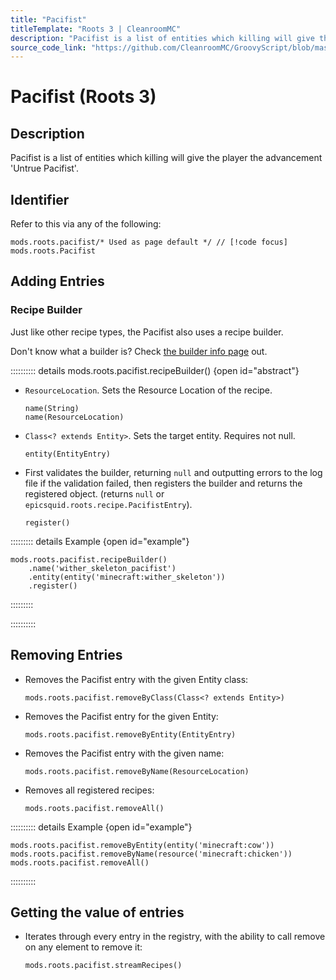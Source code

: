 ```yaml
---
title: "Pacifist"
titleTemplate: "Roots 3 | CleanroomMC"
description: "Pacifist is a list of entities which killing will give the player the advancement 'Untrue Pacifist'."
source_code_link: "https://github.com/CleanroomMC/GroovyScript/blob/master/src/main/java/com/cleanroommc/groovyscript/compat/mods/roots/Pacifist.java"
---
```


# Pacifist (Roots 3)

## Description

Pacifist is a list of entities which killing will give the player the advancement 'Untrue Pacifist'.

## Identifier

Refer to this via any of the following:

```groovy:no-line-numbers {1}
mods.roots.pacifist/* Used as page default */ // [!code focus]
mods.roots.Pacifist
```


## Adding Entries

### Recipe Builder

Just like other recipe types, the Pacifist also uses a recipe builder.

Don't know what a builder is? Check [the builder info page](../../../groovy/builder.md) out.

:::::::::: details mods.roots.pacifist.recipeBuilder() {open id="abstract"}
- `ResourceLocation`. Sets the Resource Location of the recipe.

    ```groovy:no-line-numbers
    name(String)
    name(ResourceLocation)
    ```

- `Class<? extends Entity>`. Sets the target entity. Requires not null.

    ```groovy:no-line-numbers
    entity(EntityEntry)
    ```

- First validates the builder, returning `null` and outputting errors to the log file if the validation failed, then registers the builder and returns the registered object. (returns `null` or `epicsquid.roots.recipe.PacifistEntry`).

    ```groovy:no-line-numbers
    register()
    ```

::::::::: details Example {open id="example"}
```groovy:no-line-numbers
mods.roots.pacifist.recipeBuilder()
    .name('wither_skeleton_pacifist')
    .entity(entity('minecraft:wither_skeleton'))
    .register()
```

:::::::::

::::::::::

## Removing Entries

- Removes the Pacifist entry with the given Entity class:

    ```groovy:no-line-numbers
    mods.roots.pacifist.removeByClass(Class<? extends Entity>)
    ```

- Removes the Pacifist entry for the given Entity:

    ```groovy:no-line-numbers
    mods.roots.pacifist.removeByEntity(EntityEntry)
    ```

- Removes the Pacifist entry with the given name:

    ```groovy:no-line-numbers
    mods.roots.pacifist.removeByName(ResourceLocation)
    ```

- Removes all registered recipes:

    ```groovy:no-line-numbers
    mods.roots.pacifist.removeAll()
    ```

:::::::::: details Example {open id="example"}
```groovy:no-line-numbers
mods.roots.pacifist.removeByEntity(entity('minecraft:cow'))
mods.roots.pacifist.removeByName(resource('minecraft:chicken'))
mods.roots.pacifist.removeAll()
```

::::::::::

## Getting the value of entries

- Iterates through every entry in the registry, with the ability to call remove on any element to remove it:

    ```groovy:no-line-numbers
    mods.roots.pacifist.streamRecipes()
    ```

